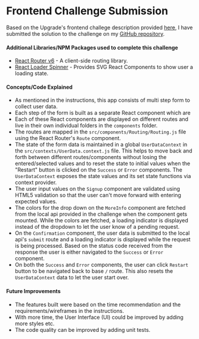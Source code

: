 # Frontend Challenge Submission

Based on the Upgrade's frontend challege description provided [here](https://github.com/upgrade/frontend-challenge), I have submitted the solution to the challenge on my [GitHub repository](https://github.com/ughazi/frontend-challenge).

#### Additional Libraries/NPM Packages used to complete this challenge
- [React Router v6](https://reactrouter.com/en/main) - A client-side routing library.
- [React Loader Spinner](https://mhnpd.github.io/react-loader-spinner/) - Provides SVG React Components to show user a loading state.

#### Concepts/Code Explained

 - As mentioned in the instructions, this app consists of multi step form to collect user data.
 - Each step of the form is built as a separate React component which are 
 - Each of these React components are displayed on different routes and live in their own individual folders in the `components` folder.
 - The routes are mapped in the `src/components/Routing/Routing.js` file using the React Router's `Route` component. 
 - The state of the form data is maintained in a global `UserDataContext` in the `src/contexts/UserData.context.js` file. This helps to move back and forth between different routes/components without losing the entered/selected values and to reset the state to initial values when the "Restart" button is clicked on the `Success` or `Error` components. The `UserDataContext` exposes the state values and its set state functions via context provider.
 - The user input values on the `Signup` component are validated using HTML5 validation so that the user can't move forward with entering expected values.
 - The colors for the drop down on the `MoreInfo` component are fetched from the local api provided in the challenge when the component gets mounted. While the colors are fetched, a loading indicator is displayed instead of the dropdown to let the user know of a pending request.
 - On the `Confirmation` component, the user data is submitted to the local api's `submit` route and a loading indicator is displayed while the request is being processed. Based on the status code received from the response the user is either navigated to the `Success` or `Error` component. 
 - On both the `Success` and `Error` components, the user can click `Restart` button to be navigated back to base `/` route. This also resets the `UserDataContext` data to let the user start over.

#### Future Improvements
- The features built were based on the time recommendation and the requirements/wireframes in the instructions.
- With more time, the User Interface (UI) could be improved by adding more styles etc. 
- The code quality can be improved by adding unit tests. 